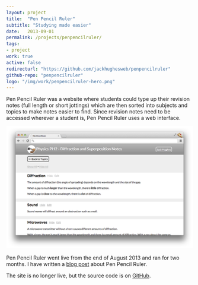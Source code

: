 ```yaml
---
layout: project
title:  "Pen Pencil Ruler"
subtitle: "Studying made easier"
date:   2013-09-01
permalink: /projects/penpencilruler/
tags:
- project
work: true
active: false
redirecturl: "https://github.com/jackhughesweb/penpencilruler"
github-repo: "penpencilruler"
logo: "/img/work/penpencilruler-hero.png"
---
```


Pen Pencil Ruler was a website where students could type up their revision notes (full length or short jottings) which are then sorted into subjects and topics to make notes easier to find. Since revision notes need to be accessed wherever a student is, Pen Pencil Ruler uses a web interface.

![Screenshot](/img/work/penpencilruler-screenshot.png)

Pen Pencil Ruler went live from the end of August 2013 and ran for two months. I have written a [blog post](/blog/penpencilruler-status/) about Pen Pencil Ruler.

The site is no longer live, but the source code is on [GitHub](https://github.com/jackhughesweb/penpencilruler).